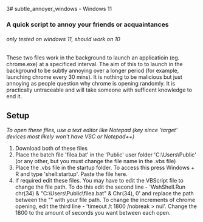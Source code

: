 3# subtle_annoyer_windows - Windows 11
### A quick script to annoy your friends or acquaintances
###### only tested on windows 11, should work on 10

These two files work in the background to launch an applicatioin (eg. chrome.exe) at a specificed interval. The aim of this to to launch in the background to be subtly annoying over a longer period (for example, launching chrome every 30 mins). It is nothing to be malicious but just annoying as people question why chrome is opening randomly. It is practically untraceable and will take someone with sufficent knowledge to end it.

## Setup
_To open these files, use a text editor like Notepad (key since 'target' devices most likely won't have VSC or Notepad++)_

1. Download both of these files
3. Place the batch file 'filea.bat' in the 'Public' user folder 'C:\Users\Public' (or any other, but you must change the file name in the .vbs file)
4. Place the .vbs file in the startup folder. To access this press Windows + R and type 'shell:startup'. Paste the file here.
5. If required edit these files. You may have to edit the VBScript file to change the file path. To do this edit the second line - 'WshShell.Run chr(34) & "C:\Users\Public\filea.bat" & Chr(34), 0' and replace the path between the "" with your file path. To change the increments of chrome opening, edit the third line - 'timeout /t 1800 /nobreak > nul'. Change the 1800 to the amount of seconds you want between each open.



